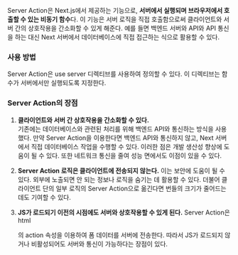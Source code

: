Server Action은 Next.js에서 제공하는 기능으로, <strong>서버에서 실행되며 브라우저에서 호출할 수 있는 비동기 함수</strong>다. 이 기능은 서버 로직을 직접 호출함으로써 클라이언트와 서버 간의 상호작용을 간소화할 수 있게 해준다. 예를 들면 백엔드 서버와 API와 API 통신을 하는 대신 Next 서버에서 데이터베이스에 직접 접근하는 식으로 활용할 수 있다.

### 사용 방법

Server Action은 use server 디렉티브를 사용하여 정의할 수 있다. 이 디렉티브는 함수가 서버에서만 실행되도록 지정한다.

### Server Action의 장점

1. <strong>클라이언트와 서버 간 상호작용을 간소화할 수 있다.</strong><br/>
   기존에는 데이터베이스와 관련된 처리를 위해 백엔드 API와 통신하는 방식을 사용했다. 만약 Server Action을 이용한다면 백엔드 API와 통신하지 않고, Next 서버에서 직접 데이터베이스 작업을 수행할 수 있다. 이러한 점은 개발 생산성 향상에 도움이 될 수 있다. 또한 네트워크 통신을 줄여 성능 면에서도 이점이 있을 수 있다.

2. <strong>Server Action 로직은 클라이언트에 전송되지 않는다.</strong> 이는 보안에 도움이 될 수 있다. 외부에 노출되면 안 되는 정보나 로직을 숨기는 데 활용할 수 있다. 더불어 클라이언트 단의 일부 로직의 Server Action으로 옮긴다면 번들의 크기가 줄어드는 데도 기여할 수 있다.

3. <strong>JS가 로드되기 이전의 시점에도 서버와 상호작용할 수 있게 된다.</strong> Server Action은 html <form>의 action 속성을 이용하여 폼 데이터를 서버에 전송한다. 따라서 JS가 로드되지 않거나 비활성되어도 서버와 통신이 가능하다는 장점이 있다.

